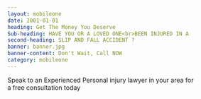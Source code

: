 ```yaml
---
layout: mobileone
date: 2001-01-01
heading: Get The Money You Deserve
Sub-heading: HAVE YOU OR A LOVED ONE<br>BEEN INJURED IN A
second-heading: SLIP AND FALL ACCIDENT ?
banner: banner.jpg
banner-content: Don't Wait, Call NOW
category: mobileone
---
```

Speak to an Experienced Personal injury lawyer in your area for <br><span>a free consultation today</span>

